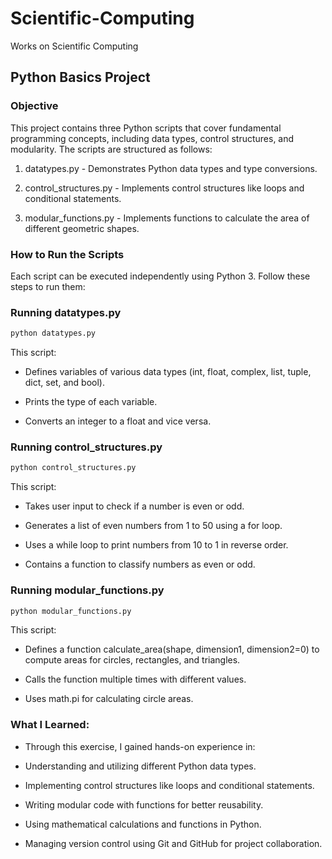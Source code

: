 # Scientific-Computing
Works on Scientific Computing
## Python Basics Project

### Objective

This project contains three Python scripts that cover fundamental programming concepts, including data types, control structures, and modularity. The scripts are structured as follows:

1. datatypes.py - Demonstrates Python data types and type conversions.

2. control_structures.py - Implements control structures like loops and conditional statements.

3. modular_functions.py - Implements functions to calculate the area of different geometric shapes.

### How to Run the Scripts

Each script can be executed independently using Python 3. Follow these steps to run them:

### Running datatypes.py

```python
python datatypes.py
```


This script:

- Defines variables of various data types (int, float, complex, list, tuple, dict, set, and bool).

- Prints the type of each variable.

- Converts an integer to a float and vice versa.

### Running control_structures.py

```python
python control_structures.py
```


This script:

- Takes user input to check if a number is even or odd.

- Generates a list of even numbers from 1 to 50 using a for loop.

- Uses a while loop to print numbers from 10 to 1 in reverse order.

- Contains a function to classify numbers as even or odd.

### Running modular_functions.py

```python
python modular_functions.py
```


This script:

- Defines a function calculate_area(shape, dimension1, dimension2=0) to compute areas for circles, rectangles, and triangles.

- Calls the function multiple times with different values.

- Uses math.pi for calculating circle areas.

### What I Learned:

- Through this exercise, I gained hands-on experience in:

- Understanding and utilizing different Python data types.

- Implementing control structures like loops and conditional statements.

- Writing modular code with functions for better reusability.

- Using mathematical calculations and functions in Python.

- Managing version control using Git and GitHub for project collaboration.
